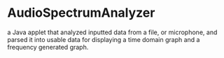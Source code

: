 # AudioSpectrumAnalyzer
a Java applet that analyzed inputted data from a file, or microphone, and parsed it into usable data for displaying a time domain graph and a frequency generated graph.
